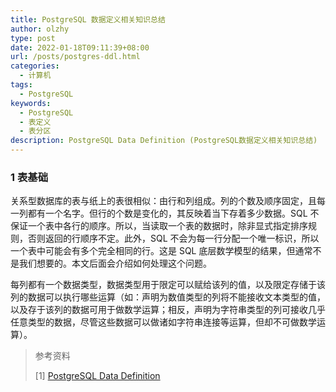 ```yaml
---
title: PostgreSQL 数据定义相关知识总结
author: olzhy
type: post
date: 2022-01-18T09:11:39+08:00
url: /posts/postgres-ddl.html
categories:
  - 计算机
tags:
  - PostgreSQL
keywords:
  - PostgreSQL
  - 表定义
  - 表分区
description: PostgreSQL Data Definition (PostgreSQL数据定义相关知识总结)
---
```


### 1 表基础

关系型数据库的表与纸上的表很相似：由行和列组成。列的个数及顺序固定，且每一列都有一个名字。但行的个数是变化的，其反映着当下存着多少数据。SQL 不保证一个表中各行的顺序。所以，当读取一个表的数据时，除非显式指定排序规则，否则返回的行顺序不定。此外，SQL 不会为每一行分配一个唯一标识，所以一个表中可能会有多个完全相同的行。这是 SQL 底层数学模型的结果，但通常不是我们想要的。本文后面会介绍如何处理这个问题。

每列都有一个数据类型，数据类型用于限定可以赋给该列的值，以及限定存储于该列的数据可以执行哪些运算（如：声明为数值类型的列将不能接收文本类型的值，以及存于该列的数据可用于做数学运算；相反，声明为字符串类型的列可接收几乎任意类型的数据，尽管这些数据可以做诸如字符串连接等运算，但却不可做数学运算）。

> 参考资料
>
> \[1\] [PostgreSQL Data Definition](https://www.postgresql.org/docs/14/ddl.html)
